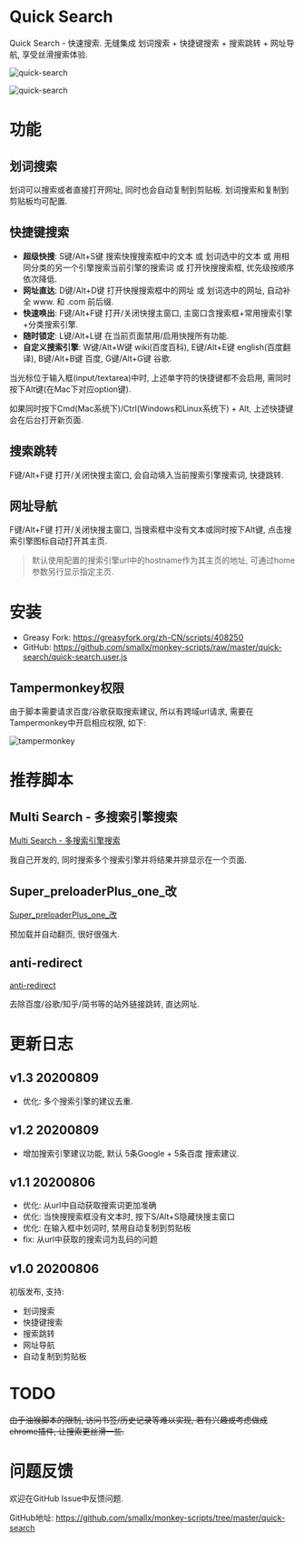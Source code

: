 # Quick Search

Quick Search - 快速搜索. 无缝集成 划词搜索 + 快捷键搜索 + 搜索跳转 + 网址导航, 享受丝滑搜索体验.

![quick-search](https://github.com/smallx/monkey-scripts/raw/master/quick-search/images/quick-search-1.gif)

![quick-search](https://github.com/smallx/monkey-scripts/raw/master/quick-search/images/quick-search-2.gif)

# 功能

## 划词搜索

划词可以搜索或者直接打开网址, 同时也会自动复制到剪贴板. 划词搜索和复制到剪贴板均可配置.

## 快捷键搜索

- **超级快搜**: S键/Alt+S键 搜索快搜搜索框中的文本 或 划词选中的文本 或 用相同分类的另一个引擎搜索当前引擎的搜索词 或 打开快搜搜索框, 优先级按顺序依次降低.
- **网址直达**: D键/Alt+D键 打开快搜搜索框中的网址 或 划词选中的网址, 自动补全 www. 和 .com 前后缀.
- **快速唤出**: F键/Alt+F键 打开/关闭快搜主窗口, 主窗口含搜索框+常用搜索引擎+分类搜索引擎.
- **随时锁定**: L键/Alt+L键 在当前页面禁用/启用快搜所有功能.
- **自定义搜索引擎**: W键/Alt+W键 wiki(百度百科), E键/Alt+E键 english(百度翻译), B键/Alt+B键 百度, G键/Alt+G键 谷歌.

当光标位于输入框(input/textarea)中时, 上述单字符的快捷键都不会启用, 需同时按下Alt键(在Mac下对应option键).

如果同时按下Cmd(Mac系统下)/Ctrl(Windows和Linux系统下) + Alt, 上述快捷键会在后台打开新页面.

## 搜索跳转

F键/Alt+F键 打开/关闭快搜主窗口, 会自动填入当前搜索引擎搜索词, 快捷跳转.

## 网址导航

F键/Alt+F键 打开/关闭快搜主窗口, 当搜索框中没有文本或同时按下Alt键, 点击搜索引擎图标自动打开其主页.

> 默认使用配置的搜索引擎url中的hostname作为其主页的地址, 可通过home参数另行显示指定主页.

# 安装

- Greasy Fork: https://greasyfork.org/zh-CN/scripts/408250
- GitHub: https://github.com/smallx/monkey-scripts/raw/master/quick-search/quick-search.user.js

## Tampermonkey权限

由于脚本需要请求百度/谷歌获取搜索建议, 所以有跨域url请求, 需要在Tampermonkey中开启相应权限, 如下:

![tampermonkey](https://github.com/smallx/monkey-scripts/raw/master/quick-search/images/tampermonkey-1.png)

# 推荐脚本

## Multi Search - 多搜索引擎搜索

[Multi Search - 多搜索引擎搜索](https://greasyfork.org/zh-CN/scripts/407794)

我自己开发的, 同时搜索多个搜索引擎并将结果并排显示在一个页面.

## Super_preloaderPlus_one_改

[Super_preloaderPlus_one_改](https://greasyfork.org/zh-CN/scripts/33522)

预加载并自动翻页, 很好很强大.

## anti-redirect

[anti-redirect](https://greasyfork.org/zh-CN/scripts/11915)

去除百度/谷歌/知乎/简书等的站外链接跳转, 直达网址.

# 更新日志

## v1.3 20200809

- 优化: 多个搜索引擎的建议去重.

## v1.2 20200809

- 增加搜索引擎建议功能, 默认 5条Google + 5条百度 搜索建议.

## v1.1 20200806

- 优化: 从url中自动获取搜索词更加准确
- 优化: 当快搜搜索框没有文本时, 按下S/Alt+S隐藏快搜主窗口
- 优化: 在输入框中划词时, 禁用自动复制到剪贴板
- fix: 从url中获取的搜索词为乱码的问题

## v1.0 20200806

初版发布, 支持:
- 划词搜索
- 快捷键搜索
- 搜索跳转
- 网址导航
- 自动复制到剪贴板

# TODO

~~由于油猴脚本的限制, 访问书签/历史记录等难以实现, 若有兴趣或考虑做成chrome插件, 让搜索更丝滑一些.~~

# 问题反馈

欢迎在GitHub Issue中反馈问题.

GitHub地址: https://github.com/smallx/monkey-scripts/tree/master/quick-search
